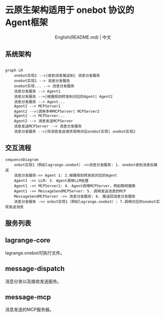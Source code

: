 # 云原生架构适用于 onebot 协议的 Agent框架

<center> English(README.md) | 中文 </center>


## 系统架构

```mermaid

graph LR
    onebot实现2 -->|收到消息推送到| 消息分发服务
    onebot实现1 --> 消息分发服务
    onebot实现... --> 消息分发服务
    消息分发服务 --> Agent1
    消息分发服务 -->|根据规则转发到对应的Agent| Agent2
    消息分发服务 --> Agent...
    Agent2 --> MCPServer1
    Agent2 -->|调用多种MCPServer| MCPServer2
    Agent2 --> MCPServer...
    Agent2 --> 消息发送MCPServer
    消息发送MCPServer --> 消息分发服务
    消息分发服务 -->|将消息发送请求调用对应onebot实现| onebot实现2

```

## 交互流程

```mermaid
sequenceDiagram
    onbot实现1（例如lagrange.onebot）->>消息分发服务: 1. onebot收到消息后推送
    消息分发服务->> Agent 1: 2.根据规则转发到对应的Agent
    Agent1 ->> LLM: 3. Agent调用LLM处理
    Agent1 ->> MCPServer1: 4. Agent调用MCPServer，例如联网搜索
    Agent1 ->> MessageSendMCPServer: 5. 调用发送消息的MCP
    MessageSendMCPServer ->> 消息分发服务: 6. 推送回消息分发服务
    消息分发服务 ->> onbot实现1（例如lagrange.onebot）: 7.调用对应的onebot实现发送消息
```

## 服务列表

## lagrange-core

lagrange.onebot可执行文件。

## message-dispatch 

消息分发以及接收发送服务。

## message-mcp

消息发送的MCP服务器。

